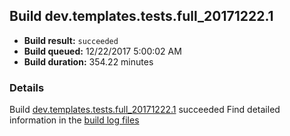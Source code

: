 ## Build dev.templates.tests.full_20171222.1
- **Build result:** `succeeded`
- **Build queued:** 12/22/2017 5:00:02 AM
- **Build duration:** 354.22 minutes
### Details
Build [dev.templates.tests.full_20171222.1](https://winappstudio.visualstudio.com/web/build.aspx?pcguid=a4ef43be-68ce-4195-a619-079b4d9834c2&builduri=vstfs%3a%2f%2f%2fBuild%2fBuild%2f24514) succeeded
Find detailed information in the [build log files](https://uwpctdiags.blob.core.windows.net/buildlogs/dev.templates.tests.full_20171222.1_logs.zip)
